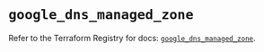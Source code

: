 # `google_dns_managed_zone`

Refer to the Terraform Registry for docs: [`google_dns_managed_zone`](https://registry.terraform.io/providers/hashicorp/google/6.24.0/docs/resources/dns_managed_zone).
